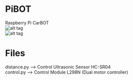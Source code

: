 # PiBOT
Raspberry Pi CarBOT</br>
![alt tag](https://youtu.be/_X5I6_TQPUI)</br>
![alt tag](https://raw.githubusercontent.com/ricardomerces/pibot/master/pibot.png)
# Files
distance.py --> Control Ultrasonic Sensor HC-SR04</br>
control.py  --> Control Module L298N (Dual motor controller)
